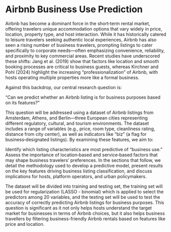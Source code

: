 # Airbnb Business Use Prediction

Airbnb has become a dominant force in the short‐term rental market, offering travelers unique accommodation options that vary widely in price, location, property type, and host interaction. While it has historically catered to leisure travelers seeking authentic local experiences, Airbnb has also seen a rising number of business travelers, prompting listings to cater specifically to corporate needs—often emphasizing convenience, reliability, and proximity to key commercial areas. Recent studies have underscored these shifts: Jang et al. (2019) show that factors like location and smooth booking processes are critical to business guests, whereas Kirchner and Pohl (2024) highlight the increasing “professionalization” of Airbnb, with hosts operating multiple properties more like a formal business.

Against this backdrop, our central research question is:

“Can we predict whether an Airbnb listing is for business purposes based on its features?”

This question will be addressed using a dataset of Airbnb listings from Amsterdam, Athens, and Berlin—three European cities representing different regulatory, cultural, and tourism environments. The dataset includes a range of variables (e.g., price, room type, cleanliness rating, distance from city center), as well as indicators like “biz” (a flag for business‐designated listings). By examining these features, we aim to:

Identify which listing characteristics are most predictive of “business use.”
Assess the importance of location‐based and service‐based factors that may shape business travelers’ preferences.
In the sections that follow, we detail the methodology used to develop a predictive model, present results on the key features driving business listing classification, and discuss implications for hosts, platform operators, and urban policymakers.

The dataset will be divided into training and testing set, the training set will be used for regularization (LASSO - binomial) which is applied to select the predictors among 20 variables, and the testing set will be used to test the accuracy of correctly predicting Airbnb listings for business purposes. This question is significant as it not only helps hosts understand the target market for businesses in terms of Airbnb choices, but it also helps business travellers by filtering business-friendly Airbnb rentals based on features like price and location.
